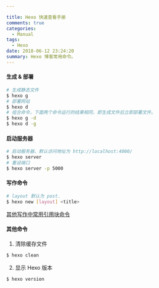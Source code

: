 ```yaml
---

title: Hexo 快速查看手册
comments: true
categories:
  - Manual
tags:
  - Hexo
date: 2018-06-12 23:24:20
summary: Hexo 博客常用命令。
---
```


#### 生成 & 部署
``` bash
# 生成静态文件
$ hexo g
# 部署网站
$ hexo d
# 组合命令，下面两个命令运行的结果相同，即生成文件后立即部署文件。
$ hexo g -d
$ hexo d -g
```

#### 启动服务器
``` bash
# 启动服务器，默认访问地址为 http://localhost:4000/
$ hexo server
# 重设端口
$ hexo server -p 5000
```

#### 写作命令
``` bash
# layout 默认为 post.
$ hexo new [layout] <title>
```

[其他写作中常用引用块命令](https://hexo.io/zh-cn/docs/tag-plugins.html)

#### 其他命令
1. 清除缓存文件
``` bash
$ hexo clean
```
2. 显示 Hexo 版本
``` bash
$ hexo version
```
